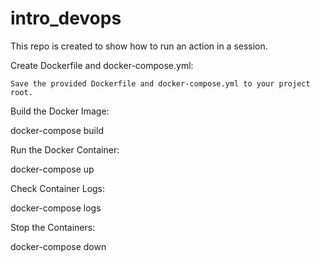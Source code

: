 # intro_devops
This repo is created to show how to run an action in a session.

Create Dockerfile and docker-compose.yml:

    Save the provided Dockerfile and docker-compose.yml to your project root.

Build the Docker Image:

docker-compose build


Run the Docker Container:

docker-compose up


Check Container Logs:

docker-compose logs


Stop the Containers:

docker-compose down
